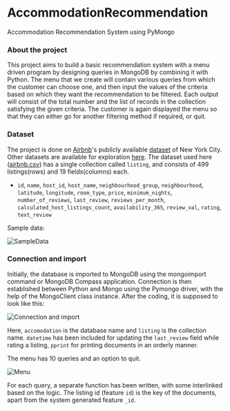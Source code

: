 # AccommodationRecommendation
Accommodation Recommendation System using PyMongo

### About the project
This project aims to build a basic recommendation system with a menu driven program by designing queries in MongoDB by combining it with Python. The menu that we create will contain various queries from which the customer can choose one, and then input the values of the criteria based on which they want the recommendation to be filtered. Each output will consist of the total number and the list of records in the collection satisfying the given criteria. The customer is again displayed the menu so that they can either go for another filtering method if required, or quit.

### Dataset
The project is done on [Airbnb](https://en.wikipedia.org/wiki/Airbnb)'s publicly available [dataset](https://github.com/ashmeetchhabra/AirBnB-Data-analysis-and-recommendation-system/blob/master/airbnb500.csv) of New York City. Other datasets are available for exploration [here](http://insideairbnb.com/). The dataset used here ([airbnb.csv](https://github.com/naveena-as/AccommodationRecommendation/blob/main/airbnb500.csv)) has a single collection called `listing`, and consists of 499 listings(rows) and 19 fields(columns) each.
- `id`, `name`, `host_id`, `host_name`, `neighbourhood_group`, `neighbourhood`, `latitude`, `longitude`, `room_type`, `price`, `minimum_nights`, `number_of_reviews`, `last_review`, `reviews_per_month`, `calculated_host_listings_count`, `availability_365`, `review_val`, `rating`, `text_review`

Sample data:

![SampleData](https://user-images.githubusercontent.com/67685791/120346170-c1069e80-c318-11eb-899f-325ceb1b0e63.png)

### Connection and import
Initially, the database is imported to MongoDB using the mongoimport command or MongoDB Compass application. Connection is then established between Python and Mongo using the Pymongo driver, with the help of the MongoClient class instance. After the coding, it is supposed to look like this:

![Connection and import](https://user-images.githubusercontent.com/67685791/120346702-3e321380-c319-11eb-9583-c7bea6f18b07.png)

Here, `accomodation` is the database name and `listing` is the collection name.
`datetime` has been included for updating the `last_review` field while rating a listing,  `pprint` for printing documents in an orderly manner.

The menu has 10 queries and an option to quit.

![Menu](https://user-images.githubusercontent.com/67685791/120347654-1abb9880-c31a-11eb-8359-75c8efa7d397.png)

For each query, a separate function has been written, with some interlinked based on the logic. The listing id (feature `id`) is the key of the documents, apart from the system generated feature `_id`.
